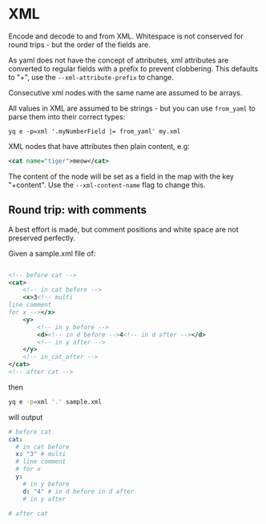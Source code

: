 # XML

Encode and decode to and from XML. Whitespace is not conserved for round trips - but the order of the fields are.

As yaml does not have the concept of attributes, xml attributes are converted to regular fields with a prefix to prevent clobbering. This defaults to "+", use the `--xml-attribute-prefix` to change.

Consecutive xml nodes with the same name are assumed to be arrays.

All values in XML are assumed to be strings - but you can use `from_yaml` to parse them into their correct types:


```
yq e -p=xml '.myNumberField |= from_yaml' my.xml
```


XML nodes that have attributes then plain content, e.g:

```xml
<cat name="tiger">meow</cat>
```

The content of the node will be set as a field in the map with the key "+content". Use the `--xml-content-name` flag to change this.

## Round trip: with comments
A best effort is made, but comment positions and white space are not preserved perfectly.

Given a sample.xml file of:
```xml

<!-- before cat -->
<cat>
	<!-- in cat before -->
	<x>3<!-- multi
line comment
for x --></x>
	<y>
		<!-- in y before -->
		<d><!-- in d before -->4<!-- in d after --></d>
		<!-- in y after -->
	</y>
	<!-- in_cat_after -->
</cat>
<!-- after cat -->

```
then
```bash
yq e -p=xml '.' sample.xml
```
will output
```yaml
# before cat
cat:
  # in cat before
  x: "3" # multi
  # line comment
  # for x
  y:
    # in y before
    d: "4" # in d before in d after
    # in y after

# after cat
```

